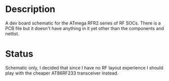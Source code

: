 Description
=============

A dev board schematic for the ATmega RFR2 series of RF SOCs.  There is a PCB file but it doesn't have anything in it yet other than the components and netlist.

Status
========

Schematic only, I decided that since I have no RF layout experience I should play with the cheaper AT86RF233 transceiver instead.